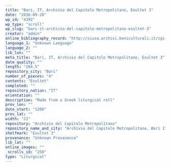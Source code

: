 ```yaml
---
title: "Bari, IT, Archivio del Capitolo Metropolitano, Exultet 3"
date: "2016-09-28"
wp_id: "4392"
wp_type: "scroll"
wp_slug: "bari-it-archivio-del-capitolo-metropolitano-exultet-3"
creator: "admin"
online_bibliography_record: "http://siusa.archivi.beniculturali.it/cgi-bin/pagina.pl?TipoPag=comparc&Chiave=216646"
language_1: "Unknown Language"
language_2: ""
lib_lon: ""
meta_title: "Bari, IT, Archivio del Capitolo Metropolitano, Exultet 3"
date_quality: ""
length: "284.5"
repository_city: "Bari"
number_of_pieces: "4"
contents: "Exultet"
completed: ""
repository_nation: "IT"
orientation: ""
description: "Made from a Greek liturgical roll"
prov_lon: ""
date_start: "1200"
prov_lat: ""
width: "21"
repository: "Archivio del Capitolo Metropolitano"
repository_name_and_city: "Archivio del Capitolo Metropolitano, Bari IT"
shelfmark: "Exultet 3"
provenance: "Unknown Provenance"
lib_lat: ""
online_images: ""
_scrolls_id: "250"
type: "Liturgical"
---
```



